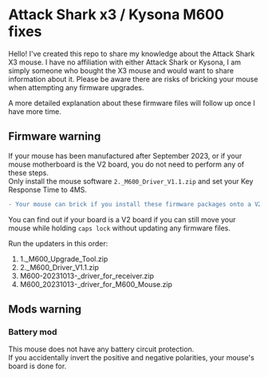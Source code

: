# Attack Shark x3 / Kysona M600 fixes

Hello! I've created this repo to share my knowledge about the Attack Shark X3 mouse. I have no affiliation with either Attack Shark or Kysona, I am simply someone who bought the X3 mouse and would want to share information about it. Please be aware there are risks of bricking your mouse when attempting any firmware upgrades.

A more detailed explanation about these firmware files will follow up once I have more time. 

## Firmware warning
If your mouse has been manufactured after September 2023, or if your mouse motherboard is the V2 board, you do not need to perform any of these steps.  
Only install the mouse software `2._M600_Driver_V1.1.zip` and set your Key Response Time to 4MS.  
```diff
- Your mouse can brick if you install these firmware packages onto a V2 Attack Shark x3.
```

You can find out if your board is a V2 board if you can still move your mouse while holding `caps lock` without updating any firmware files.

Run the updaters in this order:

1. 1._M600_Upgrade_Tool.zip
2. 2._M600_Driver_V1.1.zip
3. M600-20231013-_driver_for_receiver.zip
4. M600_20231013-_driver_for_M600_Mouse.zip

## Mods warning

### Battery mod
This mouse does not have any battery circuit protection.  
If you accidentally invert the positive and negative polarities, your mouse's board is done for.  
